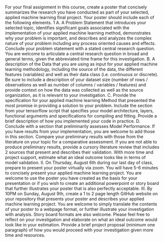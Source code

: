 For your final assignment in this course, create a poster that concisely summarizes the
research you have conducted as part of your selected, applied machine learning final
project. Your poster should include each of the following elements.
1
A. A Problem Statement that introduces your selected topic, identifies significant goals
associated with the implementation of your applied machine learning method,
demonstrates why your problem is important, and describes and analyzes the complex
nature of your problem including any process oriented causes and effects. Conclude
your problem statement with a stated central research question. You are welcome to
articulate a central research question in broad and general terms, given the abbreviated
time frame for this investigation.
B. A description of the Data that you are using as input for your applied machine learning
methodology, including the source of the data, the different features (variables) and well
as their data class (i.e. continuous or discrete). Be sure to include a description of your
dataset size (number of rows / observations as well as number of columns / variables /
features) and provide context on how the data was collected as well as the source
organization, as it is relevant to your investigation.
C. Provide the specification for your applied machine learning Method that presented the
most promise in providing a solution to your problem. Include the section from your
tensorflow script that specifies your model architecture, layers, functional arguments
and specifications for compiling and fitting. Provide a brief description of how you
implemented your code in practice.
D. Conclude with a section that preliminarily assesses Model Performance. If you have
results from your implementation, you are welcome to add those in this section.
Compare your preliminary results with those from the literature on your topic for a
comparative assessment. If you are not able to produce preliminary results, provide a
cursory literature review that includes 2 sources that present and describes their
validation. With more time and project support, estimate what an ideal outcome looks
like in terms of model validation.
II. On Thursday, August 6th during our last day of class, prepare to present your poster
virtually via zoom. You will have 5-6 minutes to concisely present your applied machine
learning project. You are welcome to use the poster you have created as the basis for your
presentation or if you wish to create an additional powerpoint or story board that further
illustrates your poster that is also perfectly acceptable.
III. By 10PM on Sunday, August 9th, create a 1 to 2 page length GitHub website on your
repository that presents your poster and describes your applied machine learning project.
You are welcome to simply translate the contents of your poster to a webpage format, or
further illustrate your investigation with analysis. Story board formats are also welcome.
Please feel free to reflect on your investigation and elaborate on what an ideal outcome
would look like in your estimation. Provide a brief project proposal (minimum one
paragraph) of how you would proceed with your investigation given more time and
resources.
